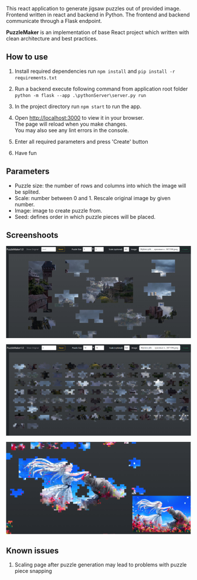 
This react application to generate jigsaw puzzles out of provided image.
Frontend written in react and backend in Python. The frontend and backend communicate through a Flask endpoint.

**PuzzleMaker** is an implementation of base React project which written with clean architecture and best practices.

## How to use
1. Install required dependencies run `npm install` and `pip install -r requirements.txt`
2. Run a backend execute following command from application root folder  
`python -m flask --app .\pythonServer\server.py run`

3. In the project directory run `npm start` to run the app.
4. Open [http://localhost:3000](http://localhost:3000) to view it in your browser.  
The page will reload when you make changes.\
You may also see any lint errors in the console.

5. Enter all required parameters and press 'Create' button
6. Have fun

## Parameters
- Puzzle size: the number of rows and columns into which the image will be splited.
- Scale: number between 0 and 1. Rescale original image by given number.
- Image: image to create puzzle from.
- Seed: defines order in which puzzle pieces will be placed.

## Screenshoots
![Screenshoot01](./src/images/screenshoot01.png)

![Screenshoot02](./src/images/screenshoot02.png)

![Screenshoot03](./src/images/screenshoot03.png)


## Known issues
1. Scaling page after puzzle generation may lead to problems with puzzle piece snapping
